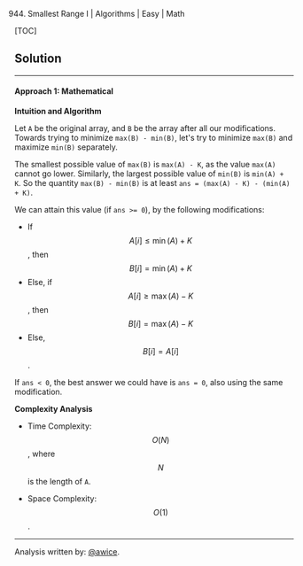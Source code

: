 944. Smallest Range I | Algorithms | Easy | Math

[TOC]

## Solution
---
#### Approach 1: Mathematical

**Intuition and Algorithm**

Let `A` be the original array, and `B` be the array after all our modifications.  Towards trying to minimize `max(B) - min(B)`, let's try to minimize `max(B)` and maximize `min(B)` separately.

The smallest possible value of `max(B)` is `max(A) - K`, as the value `max(A)` cannot go lower.  Similarly, the largest possible value of `min(B)` is `min(A) + K`.  So the quantity `max(B) - min(B)` is at least `ans = (max(A) - K) - (min(A) + K)`.

We can attain this value (if `ans >= 0`), by the following modifications:

* If $$A[i] \leq \min(A) + K$$, then $$B[i] = \min(A) + K$$
* Else, if $$A[i] \geq \max(A) - K$$, then $$B[i] = \max(A) - K$$
* Else, $$B[i] = A[i]$$.

If `ans < 0`, the best answer we could have is `ans = 0`, also using the same modification.



**Complexity Analysis**

* Time Complexity:  $$O(N)$$, where $$N$$ is the length of `A`.

* Space Complexity:  $$O(1)$$.




---

Analysis written by: [@awice](https://leetcode.com/awice).
